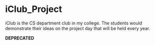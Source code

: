# iClub_Project

iClub is the CS department club in my college. The students would demonstrate their ideas on the project day that will be held every year.

**DEPRECATED**
